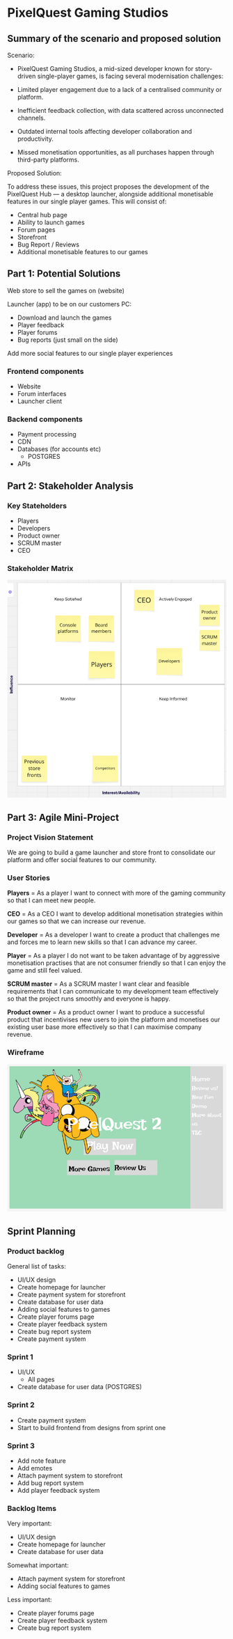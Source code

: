 
# PixelQuest Gaming Studios

## Summary of the scenario and proposed solution
Scenario:

- PixelQuest Gaming Studios, a mid-sized developer known for story-driven single-player games, is facing several modernisation challenges:

- Limited player engagement due to a lack of a centralised community or platform.

- Inefficient feedback collection, with data scattered across unconnected channels.

- Outdated internal tools affecting developer collaboration and productivity.

- Missed monetisation opportunities, as all purchases happen through third-party platforms.

Proposed Solution:

To address these issues, this project proposes the development of the PixelQuest Hub — a desktop launcher, alongside additional monetisable features in our single player games. This will consist of:

- Central hub page
- Ability to launch games
- Forum pages
- Storefront
- Bug Report / Reviews
- Additional monetisable features to our games


## Part 1: Potential Solutions

Web store to sell the games on (website)

Launcher (app) to be on our customers PC:
- Download and launch the games 
- Player feedback
- Player forums
- Bug reports (just small on the side)

Add more social features to our single player experiences 

### Frontend components
- Website
- Forum interfaces
- Launcher client 

### Backend components
- Payment processing
- CDN 
- Databases (for accounts etc)
    - POSTGRES
- APIs

## Part 2: Stakeholder Analysis
### Key Stateholders
- Players
- Developers
- Product owner
- SCRUM master
- CEO

### Stakeholder Matrix
![Stakeholder Matrix](.\assets\Matrix.png)

## Part 3: Agile Mini-Project
### Project Vision Statement
We are going to build a game launcher and store front to consolidate our platform and offer social features to our community. 

### User Stories
**Players** = As a player I want to connect with more of the gaming community so that I can meet new people. 

**CEO** = As a CEO I want to develop additional monetisation strategies within our games so that we can increase our revenue. 

**Developer** = As a developer I want to create a product that challenges me and forces me to learn new skills so that I can advance my career. 

**Player** = As a player I do not want to be taken advantage of by aggressive monetisation practises that are not consumer friendly so that I can enjoy the game and still feel valued. 

**SCRUM master** = As a SCRUM master I want clear and feasible requirements that I can communicate to my development team effectively so that the project runs smoothly and everyone is happy. 

**Product owner** = As a product owner I want to produce a successful product that incentivises new users to join the platform and monetises our existing user base more effectively so that I can maximise company revenue. 

### Wireframe 
![Homepage Wireframe](.\assets\homepage.png)

## Sprint Planning
### Product backlog
General list of tasks:
- UI/UX design 
- Create homepage for launcher
- Create payment system for storefront
- Create database for user data
- Adding social features to games
- Create player forums page
- Create player feedback system
- Create bug report system
- Create payment system 

### Sprint 1 
- UI/UX
    - All pages 
- Create database for user data (POSTGRES)

### Sprint 2 
- Create payment system 
- Start to build frontend from designs from sprint one

### Sprint 3
- Add note feature
- Add emotes
- Attach payment system to storefront
- Add bug report system
- Add player feedback system

### Backlog Items
Very important:
- UI/UX design 
- Create homepage for launcher
- Create database for user data

Somewhat important:
- Attach payment system for storefront
- Adding social features to games

Less important:
- Create player forums page
- Create player feedback system
- Create bug report system


